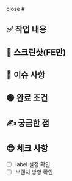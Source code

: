 close #

## ✅ 작업 내용

## 📸 스크린샷(FE만)

## 📌 이슈 사항

## 🟢 완료 조건

## ✍ 궁금한 점

## 😎 체크 사항
- [ ] label 설정 확인
- [ ] 브랜치 방향 확인
